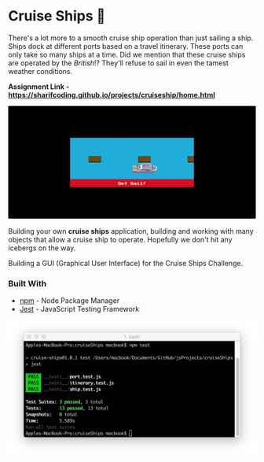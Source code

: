 # Cruise Ships :ship:
There's a lot more to a smooth cruise ship operation than just sailing a ship. Ships dock at different ports based on a travel itinerary. These ports can only take so many ships at a time. Did we mention that these cruise ships are operated by the _British_!? They'll refuse to sail in even the tamest weather conditions.

<b>Assignment Link - https://sharifcoding.github.io/projects/cruiseship/home.html</b>

![sail](./sail.png)

Building your own **cruise ships** application, building and working with many objects that allow a cruise ship to operate. Hopefully we don't hit any icebergs on the way.

Building a GUI (Graphical User Interface) for the Cruise Ships Challenge.

### Built With
* [npm](https://www.npmjs.com/) - Node Package Manager
* [Jest](https://facebook.github.io/jest/) - JavaScript Testing Framework

![testSail](./testSail.png)
